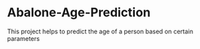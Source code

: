 # Abalone-Age-Prediction
This project helps to predict the age of a person based on certain parameters
